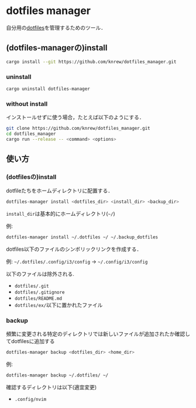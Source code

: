 # dotfiles manager
自分用の[dotfiles](https://github.com/knrew/dotfiles)を管理するためのツール．

## (dotfiles-managerの)install
```sh
cargo install --git https://github.com/knrew/dotfiles_manager.git 
```

### uninstall
```sh
cargo uninstall dotfiles-manager 
```

### without install
インストールせずに使う場合，たとえば以下のようにする．

```sh
git clone https://github.com/knrew/dotfiles_manager.git
cd dotfiles_manager
cargo run --release -- <command> <options>
```

## 使い方
### (dotfilesの)install
dotfileたちをホームディレクトリに配置する．

```sh
dotfiles-manager install <dotfiles_dir> <install_dir> <backup_dir>
```
`install_dir`は基本的にホームディレクトリ(`~/`)

例:
```sh
dotfiles-manager install ~/.dotfiles ~/ ~/.backup_dotfiles
```

dotfiles以下のファイルのシンボリックリンクを作成する．

例: `~/.dotfiles/.config/i3/config` -> `~/.config/i3/config`

以下のファイルは除外される.
- `dotfiles/.git`
- `dotfiles/.gitignore`
- `dotfiles/README.md`
- `dotfiles/ex/`以下に置かれたファイル

### backup
頻繁に変更される特定のディレクトリでは新しいファイルが追加されたか確認してdotfilesに追加する

```sh
dotfiles-manager backup <dotfiles_dir> <home_dir>
```

例:
```sh
dotfiles-manager backup ~/.dotfiles/ ~/
```

確認するディレクトリは以下(適宜変更)
- `.config/nvim`


